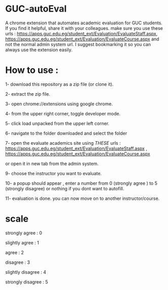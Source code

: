 # GUC-autoEval
A chrome extension that automates academic evaluation for GUC students.  If you find it helpful, share it with your colleagues.
make sure you use these urls : https://apps.guc.edu.eg/student_ext/Evaluation/EvaluateStaff.aspx, https://apps.guc.edu.eg/student_ext/Evaluation/EvaluateCourse.aspx
and not the normal admin system url. I suggest bookmarking it so you can always use the extension easily.


# How to use :  

1- download this repository as a zip file (or clone it).    

2- extract the zip file. 

3- open chrome://extensions using google chrome. 

4- from the upper right corner, toggle developer mode. 

5- click load unpacked from the upper left corner. 

6- navigate to the folder downloaded and select the folder   

7- open the evaluate academics site using *THESE* urls : https://apps.guc.edu.eg/student_ext/Evaluation/EvaluateStaff.aspx , https://apps.guc.edu.eg/student_ext/Evaluation/EvaluateCourse.aspx

or open it in new tab from the admin system. 

9- choose the instructor you want to evaluate.  

10- a popup should appear , enter a number from 0 (strongly agree ) to 5 (strongly disagree) or nothing if you dont want to autofill.  

11- evaluation is done. you can now move on to another instructor/course.  



# scale  

strongly agree : 0  

slightly agree : 1  

agree : 2  

disagree : 3  

slightly disagree : 4  

strongly disagree : 5


